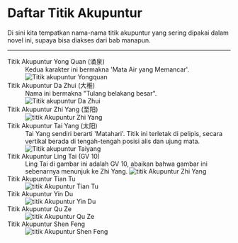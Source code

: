 # Daftar Titik Akupuntur

Di sini kita tempatkan nama-nama titik akupuntur yang sering dipakai dalam novel ini,
supaya bisa diakses dari bab manapun.

***

<dl>
    <dt id="yong-quan">Titik Akupuntur Yong Quan (涌泉)</dt>
    <dd>
        Kedua karakter ini bermakna 'Mata Air yang Memancar'.<br/>
        <img src="https://res.cloudinary.com/drzjshskk/image/upload/v1682711597/misc/yongquan_dwlwqu.png"
            alt="Titik akupuntur Yongquan"/>
    </dd>
    <dt id="da-zhui">Titik Akupuntur Da Zhui (大椎)</dt>
    <dd>
        Nama ini bermakna "Tulang belakang besar".<br/>
        <img src="https://res.cloudinary.com/drzjshskk/image/upload/v1682803449/misc/dazhui_sk0cx5.png"
            alt="Titik akupuntur Da Zhui"/>
    </dd>
    <dt id="zhi-yang">Titik Akupuntur Zhi Yang (至阳)</dt>
    <dd>
        <img src="https://res.cloudinary.com/drzjshskk/image/upload/v1683642673/misc/GV-9-Zhiyang_tdbglk.jpg"
            alt="titik Akupuntur Zhi Yang">
    </dd>
    <dt id="tai-yang">Titik Akupuntur Tai Yang (太阳)</dt>
    <dd>
        Tai Yang sendiri berarti 'Matahari'. Titik ini terletak di pelipis, secara vertikal berada di tengah-tengah
        posisi alis dan ujung mata.<br/>
        <img src="https://res.cloudinary.com/drzjshskk/image/upload/v1683703380/misc/images_vicdtn.jpg"
            alt="Titik akupuntur Taiyang">
    </dd>
    <dt id="ling-tai">Titik Akupuntur Ling Tai (GV 10)</dt>
    <dd>
        Ling Tai di gambar ini adalah GV 10, abaikan bahwa gambar ini sebenarnya menunjuk ke Zhi Yang.
        <img src="https://res.cloudinary.com/drzjshskk/image/upload/v1683642673/misc/GV-9-Zhiyang_tdbglk.jpg"
            alt="titik Akupuntur Zhi Yang">
    </dd>
    <dt id="tian-tu">Titik Akupuntur Tian Tu</dt>
    <dd>
        <img src="https://res.cloudinary.com/drzjshskk/image/upload/v1685475216/misc/CV22-300x288_fkkrdo.jpg"
            alt="titik Akupuntur Tian Tu">
    </dd>
    <dt id="yin-du">Titik Akupuntur Yin Du</dt>
    <dd>
        <img src="https://res.cloudinary.com/drzjshskk/image/upload/v1685477335/misc/yindu-kid-19-2_phitoh.webp"
            alt="titik Akupuntur Yin Du">
    </dd>
    <dt id="qu-ze">Titik Akupuntur Qu Ze</dt>
    <dd>
        <img src="https://res.cloudinary.com/drzjshskk/image/upload/v1685626173/misc/PC3_p7xnak.jpg"
            alt="titik Akupuntur Qu Ze">
    </dd>
    <dt id="qu-ze">Titik Akupuntur Shen Feng</dt>
    <dd>
        <img src="https://res.cloudinary.com/drzjshskk/image/upload/v1685629103/misc/zuj8hu4h0jljnhql9d01.jpg"
            alt="titik Akupuntur Shen Feng">
    </dd>
</dl>




